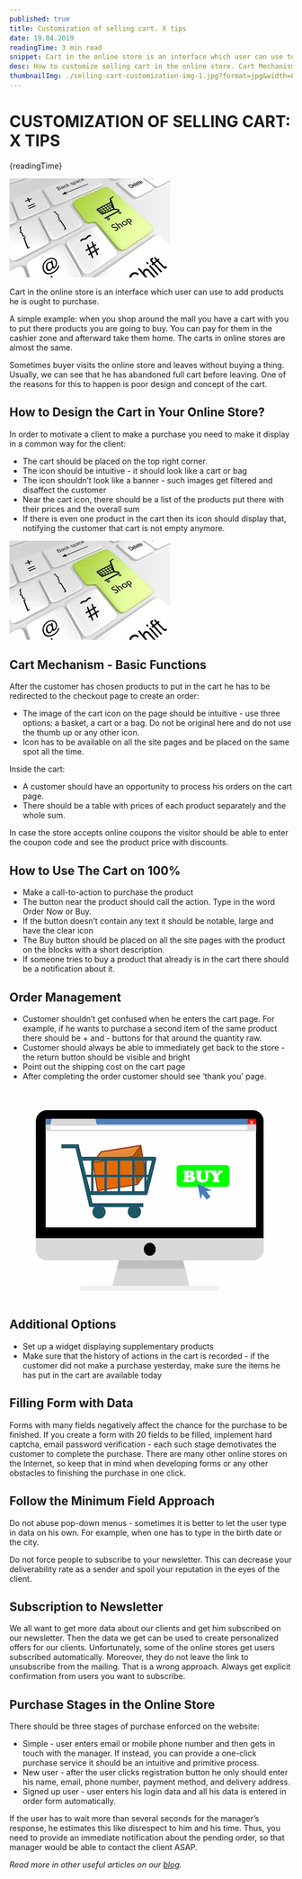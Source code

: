 ```yaml
---
published: true
title: Customization of selling cart. X tips
date: 19.04.2019
readingTime: 3 min read
snippet: Cart in the online store is an interface which user can use to add products he is ought to purchase.
desc: How to customize selling cart in the online store. Cart Mechanism and Functions, UX and UI design. Order Management
thumbnailImg: ./selling-cart-customization-img-1.jpg?format=jpg&width=880
---
```


# CUSTOMIZATION OF SELLING CART: X TIPS

{readingTime}

![Customization of Selling Cart](./selling-cart-customization-img-1.jpg?format=webp;jpg;png;avif&srcset&width=880)

Cart in the online store is an interface which user can use to add products he is ought to purchase.

A simple example: when you shop around the mall you have a cart with you to put there products you are going to buy. You can pay for them in the cashier zone and afterward take them home. The carts in online stores are almost the same.

Sometimes buyer visits the online store and leaves without buying a thing. Usually, we can see that he has abandoned full cart before leaving. One of the reasons for this to happen is poor design and concept of the cart.

## How to Design the Cart in Your Online Store?

In order to motivate a client to make a purchase you need to make it display in a common way for the client:

- The cart should be placed on the top right corner.
- The icon should be intuitive - it should look like a cart or bag
- The icon shouldn’t look like a banner - such images get filtered and disaffect the customer
- Near the cart icon, there should be a list of the products put there with their prices and the overall sum
- If there is even one product in the cart then its icon should display that, notifying the customer that cart is not empty anymore.

![Customization of Selling Cart](./selling-cart-customization-img-1.jpg?format=webp;jpg;png;avif&srcset&width=880)

## Cart Mechanism - Basic Functions

After the customer has chosen products to put in the cart he has to be redirected to the checkout page to create an order:

- The image of the cart icon on the page should be intuitive - use three options: a basket, a cart or a bag. Do not be original here and do not use the thumb up or any other icon.
- Icon has to be available on all the site pages and be placed on the same spot all the time.

Inside the cart:

- A customer should have an opportunity to process his orders on the cart page.
- There should be a table with prices of each product separately and the whole sum.

In case the store accepts online coupons the visitor should be able to enter the coupon code and see the product price with discounts.

## How to Use The Cart on 100%

- Make a call-to-action to purchase the product
- The button near the product should call the action. Type in the word Order Now or Buy.
- If the button doesn’t contain any text it should be notable, large and have the clear icon
- The Buy button should be placed on all the site pages with the product on the blocks with a short description.
- If someone tries to buy a product that already is in the cart there should be a notification about it.

## Order Management

- Customer shouldn’t get confused when he enters the cart page. For example, if he wants to purchase a second item of the same product there should be + and - buttons for that around the quantity raw.
- Customer should always be able to immediately get back to the store - the return button should be visible and bright
- Point out the shipping cost on the cart page
- After completing the order customer should see ‘thank you’ page.

![X Tips on Customization](./selling-cart-customization-img-2.jpg?format=webp;jpg;png;avif&srcset&width=880)

## Additional Options

- Set up a widget displaying supplementary products
- Make sure that the history of actions in the cart is recorded - if the customer did not make a purchase yesterday, make sure the items he has put in the cart are available today

## Filling Form with Data

Forms with many fields negatively affect the chance for the purchase to be finished. If you create a form with 20 fields to be filled, implement hard captcha, email password verification - each such stage demotivates the customer to complete the purchase. There are many other online stores on the Internet, so keep that in mind when developing forms or any other obstacles to finishing the purchase in one click.

## Follow the Minimum Field Approach

Do not abuse pop-down menus - sometimes it is better to let the user type in data on his own. For example, when one has to type in the birth date or the city.

Do not force people to subscribe to your newsletter. This can decrease your deliverability rate as a sender and spoil your reputation in the eyes of the client.

## Subscription to Newsletter

We all want to get more data about our clients and get him subscribed on our newsletter. Then the data we get can be used to create personalized offers for our clients. Unfortunately, some of the online stores get users subscribed automatically. Moreover, they do not leave the link to unsubscribe from the mailing. That is a wrong approach. Always get explicit confirmation from users you want to subscribe.

## Purchase Stages in the Online Store

There should be three stages of purchase enforced on the website:

- Simple - user enters email or mobile phone number and then gets in touch with the manager. If instead, you can provide a one-click purchase service it should be an intuitive and primitive process.
- New user - after the user clicks registration button he only should enter his name, email, phone number, payment method, and delivery address.
- Signed up user - user enters his login data and all his data is entered in order form automatically.

If the user has to wait more than several seconds for the manager’s response, he estimates this like disrespect to him and his time. Thus, you need to provide an immediate notification about the pending order, so that manager would be able to contact the client ASAP.

*Read more in other useful articles on our [blog](/blog).*
